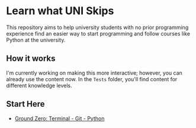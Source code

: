 # Learn what UNI Skips

This repository aims to help university students with no prior programming experience find an easier way to start programming and follow courses like Python at the university.

## How it works

I'm currently working on making this more interactive; however, you can already use the content now. In the `Tests` folder, you'll find content for different knowledge levels.

## Start Here

- [Ground Zero: Terminal - Git - Python](./Tests/beginner-level/preperation.md)
